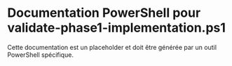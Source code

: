 # Documentation PowerShell pour validate-phase1-implementation.ps1

Cette documentation est un placeholder et doit être générée par un outil PowerShell spécifique.

